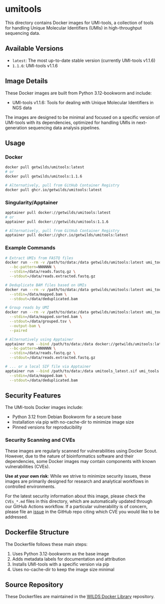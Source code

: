 # umitools

This directory contains Docker images for UMI-tools, a collection of tools for handling Unique Molecular Identifiers (UMIs) in high-throughput sequencing data.

## Available Versions

- `latest`: The most up-to-date stable version (currently UMI-tools v1.1.6)
- `1.1.6`: UMI-tools v1.1.6

## Image Details

These Docker images are built from Python 3.12-bookworm and include:

- UMI-tools v1.1.6: Tools for dealing with Unique Molecular Identifiers in NGS data

The images are designed to be minimal and focused on a specific version of UMI-tools with its dependencies, optimized for handling UMIs in next-generation sequencing data analysis pipelines.

## Usage

### Docker

```bash
docker pull getwilds/umitools:latest
# or
docker pull getwilds/umitools:1.1.6

# Alternatively, pull from GitHub Container Registry
docker pull ghcr.io/getwilds/umitools:latest
```

### Singularity/Apptainer

```bash
apptainer pull docker://getwilds/umitools:latest
# or
apptainer pull docker://getwilds/umitools:1.1.6

# Alternatively, pull from GitHub Container Registry
apptainer pull docker://ghcr.io/getwilds/umitools:latest
```

### Example Commands

```bash
# Extract UMIs from FASTQ files
docker run --rm -v /path/to/data:/data getwilds/umitools:latest umi_tools extract \
  --bc-pattern=NNNNNN \
  --stdin=/data/reads.fastq.gz \
  --stdout=/data/reads.extracted.fastq.gz

# Deduplicate BAM files based on UMIs
docker run --rm -v /path/to/data:/data getwilds/umitools:latest umi_tools dedup \
  --stdin=/data/mapped.bam \
  --stdout=/data/deduplicated.bam

# Group reads by UMI
docker run --rm -v /path/to/data:/data getwilds/umitools:latest umi_tools group \
  --stdin=/data/mapped.sorted.bam \
  --stdout=/data/grouped.tsv \
  --output-bam \
  --paired

# Alternatively using Apptainer
apptainer run --bind /path/to/data:/data docker://getwilds/umitools:latest umi_tools extract \
  --bc-pattern=NNNNNN \
  --stdin=/data/reads.fastq.gz \
  --stdout=/data/reads.extracted.fastq.gz

# ... or a local SIF file via Apptainer
apptainer run --bind /path/to/data:/data umitools_latest.sif umi_tools dedup \
  --stdin=/data/mapped.bam \
  --stdout=/data/deduplicated.bam
```

## Security Features

The UMI-tools Docker images include:

- Python 3.12 from Debian Bookworm for a secure base
- Installation via pip with no-cache-dir to minimize image size
- Pinned versions for reproducibility

### Security Scanning and CVEs

These images are regularly scanned for vulnerabilities using Docker Scout. However, due to the nature of bioinformatics software and their dependencies, some Docker images may contain components with known vulnerabilities (CVEs).

**Use at your own risk**: While we strive to minimize security issues, these images are primarily designed for research and analytical workflows in controlled environments.

For the latest security information about this image, please check the `CVEs_*.md` files in this directory, which are automatically updated through our GitHub Actions workflow. If a particular vulnerability is of concern, please file an [issue](https://github.com/getwilds/wilds-docker-library/issues) in the GitHub repo citing which CVE you would like to be addressed.

## Dockerfile Structure

The Dockerfile follows these main steps:

1. Uses Python 3.12-bookworm as the base image
2. Adds metadata labels for documentation and attribution
3. Installs UMI-tools with a specific version via pip
4. Uses no-cache-dir to keep the image size minimal

## Source Repository

These Dockerfiles are maintained in the [WILDS Docker Library](https://github.com/getwilds/wilds-docker-library) repository.
